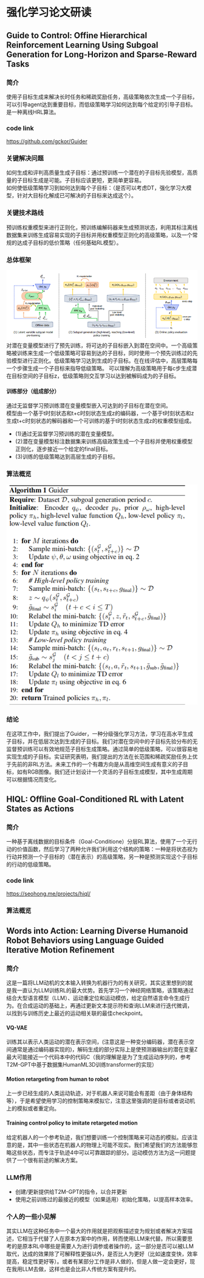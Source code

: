 # 强化学习论文研读

## Guide to Control: Offine Hierarchical Reinforcement Learning Using Subgoal Generation for Long-Horizon and Sparse-Reward Tasks
### 简介
使用子目标生成来解决长时任务和稀疏奖励任务，高级策略依次生成一个子目标，可以引导agent达到重要目标，而低级策略学习如何达到每个给定的引导子目标。是一种离线HRL算法。
### code link
https://github.com/gckor/Guider 
### 关键解决问题
如何生成和评判高质量生成子目标：通过预训练一个潜在的子目标先验模型，高质量的子目标生成是可能。子目标应该更短，更简单更容易。
<br>
如何使低级策略学习到如何达到每个子目标：（是否可以考虑DT，强化学习大模型，针对大目标化解成已可解决的子目标来达成这个）。
### 关键技术路线
预训练权重模型来进行正则化，预训练编解码器来生成预测状态，利用其标注离线数据集来训练生成容易实现的子目标并用权重模型正则化的高级策略，以及一个常规的达成子目标的低价策略（任何基础RL模型）。

### 总体框架
![Alt text](image-13.png)
对潜在变量模型进行了预先训练，将可达的子目标嵌入到潜在空间中。一个高级策略被训练来生成一个低级策略可容易到达的子目标，同时使用一个预先训练过的先验模型进行正则化。低级策略学习达到生成的子目标。在在线评估中，高层策略每一个步骤生成一个子目标来指导低级策略。
可以理解为高级策略用于每c步生成潜在目标空间的子目标z，低级策略则交互学习以达到被解码成为的子目标。
#### 训练部分（组成部分）
通过无监督学习预训练潜在变量模型嵌入可达到的子目标在潜在空间。<br>
模型由一个基于t时刻状态和t+c时刻状态生成z的编码器，一个基于t时刻状态和z生成t+c时刻状态的解码器和一个可训练的基于t时刻状态生成z的权重模型组成。

 - (1)通过无监督学习预训练的潜在变量模型。
 - (2)潜在变量模型标注数据集来训练高级政策生成一个子目标并使用权重模型正则化，逐步接近一个给定的final目标。
 - (3)训练的低级策略达到高层生成的子目标。

### 算法概览
![Alt text](image-14.png)

### 结论
在这项工作中，我们提出了Guider，一种分级强化学习方法，学习在高水平生成子目标，并在低层次达到生成的子目标。我们对潜在空间中的子目标先验分布的无监督预训练可以有效地规范子目标生成策略。通过简单的低级策略，可以很容易地实现生成的子目标。实证研究表明，我们提出的方法在长范围和稀疏奖励任务上优于先前的非RL方法。未来工作的一个有趣方向是从高维空间生成有意义的子目标，如有RGB图像。我们还计划设计一个灵活的子目标生成模型，其中生成周期可以根据情况而变化。


## HIQL: Offline Goal-Conditioned RL with Latent States as Actions
### 简介
一种基于离线数据的目标条件（Goal-Conditione）分层RL算法，使用了一个无行动的价值函数，然后学习了两种允许我们利用这个结构的策略：一种是将状态视为行动并预测一个子目标的（潜在表示）的高级策略，另一种是预测实现这个子目标的行动的低级策略。
### code link
https://seohong.me/projects/hiql/


### 算法概览


## Words into Action: Learning Diverse Humanoid Robot Behaviors using Language Guided Iterative Motion Refinement
### 简介
这是一篇将LLM动机的文本输入转换为机器行为的有关研究，其实这里想到的就是我一直认为LLM训练RL的最大优势。首先学习一个神经网络策略，该策略通过结合大型语言模型（LLM）、运动重定位和运动模仿，给定自然语言命令生成行为。在合成运动的基础上，再通过更新文本提示符和查询LLM来进行迭代微调，以找到与训练历史上最近的运动相关联的最佳checkpoint。

####  VQ-VAE 
训练其以表示人类运动的潜在表示空间，(注意这是一种变分编码器，潜在表示空间通常是通过编码器实现的)，解码生成的部分实际上是使预测器输出的潜在变量Z最大可能接近一个代码本中的代码C（我的理解是是为了生成运动序列的，参考 T2M-GPT中基于数据集HumanML3D训练transformer的实现）
####  Motion retargeting from human to robot
上一步已经生成的人类运动轨迹，对于机器人来说可能会有差距（由于身体结构等），于是希望使用学习的控制策略来模拟它，注意这里强调的是目标或者说动机上的模拟或者重定向。
#### Training control policy to imitate retargeted motion
给定机器人的一个参考轨迹，我们想要训练一个控制策略来可动态的模拟。应该注意的是，其中一些状态在机器人的物理上可能不现实。我们希望我们的方法能够忽略这些状态，而专注于轨迹4中可以可靠跟踪的部分。运动模仿方法为这一问题提供了一个很有前途的解决方案。

### LLM作用
- 创建/更新提供给T2M-GPT的指令，以合并更新
- 使用之前训练过的最接近的模型（如果适用）初始化策略，以提高样本效率。

### 个人的一些小见解
其实LLM在这种任务中一个最大的作用就是把观察描述变为规划或者解决方案描述，它相当于代替了人在原本方案中的作用，转而使用LLM来代替。所以需要思考的是原本RL中哪些是需要人为进行调参或者操作的，这一部分是否可以被LLM取代，达成的效果除了可解释性更强以外，是否比人为更好（比如速度变快，效率提高，稳定性更好等）。或者有某部分工作是非人做的，但是人做一定会更好，现在我用LLM去做，这样也是会比非人传统方案有提升的。